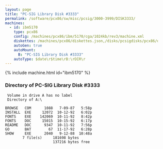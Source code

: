 ```yaml
---
layout: page
title: "PC-SIG Library Disk #3333"
permalink: /software/pcx86/sw/misc/pcsig/3000-3999/DISK3333/
machines:
  - id: ibm5170
    type: pcx86
    config: /machines/pcx86/ibm/5170/cga/1024kb/rev3/machine.xml
    diskettes: /machines/pcx86/diskettes.json,/disks/pcsigdisks/pcx86/diskettes.json
    autoGen: true
    autoMount:
      B: "PC-SIG Library Disk #3333"
    autoType: $date\r$time\rB:\rDIR\r
---
```


{% include machine.html id="ibm5170" %}

### Directory of PC-SIG Library Disk #3333

     Volume in drive A has no label
     Directory of A:\

    BROWSE   COM      1088   7-09-87   5:58p
    INSTALL  EXE     12072  10-12-92   6:02p
    FONTS    EXE    142069  10-11-92   8:42p
    FONTS    DOC     15015  10-15-92   6:17p
    README   DOC      9347  10-11-92   7:56p
    GO       BAT        67  11-17-92   6:28p
    SHOW     EXE      2040   9-12-88  10:48a
            7 file(s)     181698 bytes
                          137216 bytes free
